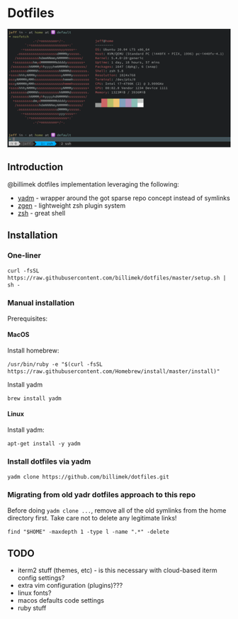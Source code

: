 # Dotfiles

![Terminal Screenshot](.config/yadm/screenshot.png)

## Introduction

@billimek dotfiles implementation leveraging the following:

* [yadm](https://thelocehiliosan.github.io/yadm/) - wrapper around the got sparse repo concept instead of symlinks
* [zgen](https://github.com/tarjoilija/zgen) - lightweight zsh plugin system
* [zsh](http://zsh.sourceforge.net/) - great shell

## Installation

### One-liner

```console
curl -fsSL https://raw.githubusercontent.com/billimek/dotfiles/master/setup.sh | sh -
```

### Manual installation

Prerequisites:

#### MacOS

Install homebrew:

```shell
/usr/bin/ruby -e "$(curl -fsSL https://raw.githubusercontent.com/Homebrew/install/master/install)"
```

Install yadm

```shell
brew install yadm
```

#### Linux

Install yadm:

```shell
apt-get install -y yadm
```

### Install dotfiles via yadm

```shell
yadm clone https://github.com/billimek/dotfiles.git
```

### Migrating from old yadr dotfiles approach to this repo

Before doing `yadm clone ...`, remove all of the old symlinks from the home directory first.  Take care not to delete any legitimate links!

```shell
find "$HOME" -maxdepth 1 -type l -name ".*" -delete
```

## TODO

* iterm2 stuff (themes, etc) - is this necessary with cloud-based iterm config settings?
* extra vim configuration (plugins)???
* linux fonts?
* macos defaults code settings
* ruby stuff
